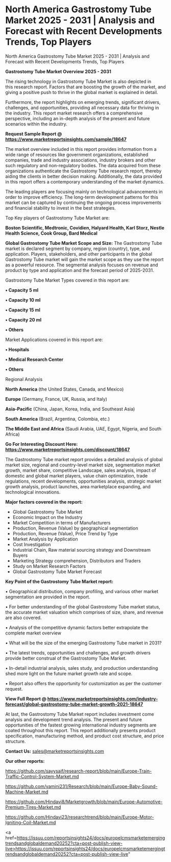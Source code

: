 # North America Gastrostomy Tube Market 2025 - 2031 | Analysis and Forecast with Recent Developments Trends, Top Players
North America Gastrostomy Tube Market 2025 - 2031 | Analysis and Forecast with Recent Developments Trends, Top Players

<Strong> Gastrostomy Tube Market Overview 2025 - 2031</strong>

The rising technology in Gastrostomy Tube Market is also depicted in this research report. Factors that are boosting the growth of the market, and giving a positive push to thrive in the global market is explained in detail.

Furthermore, the report highlights on emerging trends, significant drivers, challenges, and opportunities, providing all necessary data for thriving in the industry. This report market research offers a comprehensive perspective, including an in-depth analysis of the present and future scenarios within the industry.

<strong>Request Sample Report @ <a href=https://www.marketreportsinsights.com/sample/18647>https://www.marketreportsinsights.com/sample/18647</a></strong>

The market overview included in this report provides information from a wide range of resources like government organizations, established companies, trade and industry associations, industry brokers and other such regulatory and non-regulatory bodies. The data acquired from these organizations authenticate the Gastrostomy Tube research report, thereby aiding the clients in better decision making. Additionally, the data provided in this report offers a contemporary understanding of the market dynamics.

The leading players are focusing mainly on technological advancements in order to improve efficiency. The long-term development patterns for this market can be captured by continuing the ongoing process improvements and financial stability to invest in the best strategies.

Top Key players of Gastrostomy Tube Market are:

<strong>Boston Scientific, Medtronic, Covidien, Halyard Health, Karl Storz, Nestle Health Science, Cook Group, Bard Medical</strong>

<strong><b>Global Gastrostomy Tube Market Scope and Size:</b></strong>
The Gastrostomy Tube market is declared segment by company, region (country), type, and application. Players, stakeholders, and other participants in the global Gastrostomy Tube market will gain the market scope as they use the report as a powerful resource. The segmental analysis focuses on revenue and product by type and application and the forecast period of 2025-2031.

Gastrostomy Tube Market Types covered in this report are:

<strong>• Capacity 5 ml

• Capacity 10 ml

• Capacity 15 ml

• Capacity 20 ml

• Others</strong>

Market Applications covered in this report are:

<strong>• Hospitals

• Medical Research Center

• Others</strong> 

Regional Analysis

<strong>North America</strong> (the United States, Canada, and Mexico)

<strong>Europe</strong> (Germany, France, UK, Russia, and Italy)

<strong>Asia-Pacific</strong> (China, Japan, Korea, India, and Southeast Asia)

<strong>South America</strong> (Brazil, Argentina, Colombia, etc.)

<strong>The Middle East and Africa</strong> (Saudi Arabia, UAE, Egypt, Nigeria, and South Africa)

<strong>Go For Interesting Discount Here: <a href=https://www.marketreportsinsights.com/discount/18647>https://www.marketreportsinsights.com/discount/18647</a></strong>

The Gastrostomy Tube market report provides a detailed analysis of global market size, regional and country-level market size, segmentation market growth, market share, competitive Landscape, sales analysis, impact of domestic and global market players, value chain optimization, trade regulations, recent developments, opportunities analysis, strategic market growth analysis, product launches, area marketplace expanding, and technological innovations.

<strong><b>Major factors covered in the report:</b></strong>
<ul>
  <li>Global Gastrostomy Tube Market </li>
  <li>Economic Impact on the Industry</li>
  <li>Market Competition in terms of Manufacturers</li>
  <li>Production, Revenue (Value) by geographical segmentation</li>
  <li>Production, Revenue (Value), Price Trend by Type</li>
  <li>Market Analysis by Application</li>
  <li>Cost Investigation</li>
  <li>Industrial Chain, Raw material sourcing strategy and Downstream Buyers</li>
  <li>Marketing Strategy comprehension, Distributors and Traders</li>
  <li>Study on Market Research Factors</li>
  <li>Global Gastrostomy Tube Market Forecast</li>
</ul>

<strong><b>Key Point of the Gastrostomy Tube Market report:</b></strong>

• Geographical distribution, company profiling, and various other market segmentation are provided in the report.

• For better understanding of the global Gastrostomy Tube market status, the accurate market valuation which comprises of size, share, and revenue are also covered.

• Analysis of the competitive dynamic factors better extrapolate the complete market overview

• What will be the size of the emerging Gastrostomy Tube market in 2031?

• The latest trends, opportunities and challenges, and growth drivers provide better construal of the Gastrostomy Tube Market.

• In-detail industrial analysis, sales study, and production understanding shed more light on the future market growth rate and scope.

• Report also offers the opportunity for customization as per the customer request.

<strong><b>View Full Report @ <a href=https://www.marketreportsinsights.com/industry-forecast/global-gastrostomy-tube-market-growth-2021-18647>https://www.marketreportsinsights.com/industry-forecast/global-gastrostomy-tube-market-growth-2021-18647</a></b></strong>


At last, the Gastrostomy Tube Market report includes investment come analysis and development trend analysis. The present and future opportunities of the fastest growing international industry segments are coated throughout this report. This report additionally presents product specification, manufacturing method, and product cost structure, and price structure.

<strong>Contact Us:</strong>
sales@marketreportsinsights.com

<strong>Our other reports:</strong>

<a href=https://github.com/sayysaif/research-report/blob/main/Europe-Train-Traffic-Control-System-Market.md>https://github.com/sayysaif/research-report/blob/main/Europe-Train-Traffic-Control-System-Market.md</a>

<a href=https://github.com/yamini231/Research/blob/main/Europe-Baby-Sound-Machine-Market.md>https://github.com/yamini231/Research/blob/main/Europe-Baby-Sound-Machine-Market.md</a>

<a href=https://github.com/Hindavi8/Marketgrowth/blob/main/Europe-Automotive-Premium-Tires-Market.md>https://github.com/Hindavi8/Marketgrowth/blob/main/Europe-Automotive-Premium-Tires-Market.md</a>

<a href=https://github.com/Hindavi23/researchtrend/blob/main/Europe-Motor-Igniting-Coil-Market.md>https://github.com/Hindavi23/researchtrend/blob/main/Europe-Motor-Igniting-Coil-Market.md</a>

<a href=https://issuu.com/reportsinsights24/docs/europelcmsmarketemergingtrendsandglobaldemand20252?cta=post-publish-view-live>https://issuu.com/reportsinsights24/docs/europelcmsmarketemergingtrendsandglobaldemand20252?cta=post-publish-view-live</a>"
